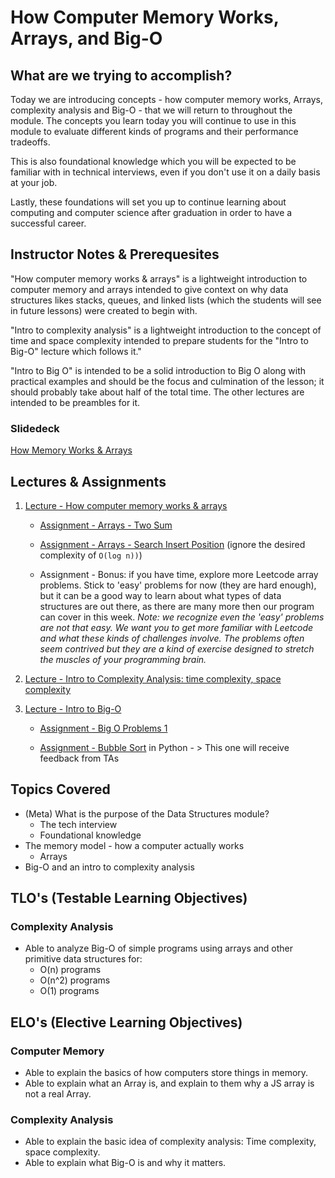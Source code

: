 # How Computer Memory Works, Arrays, and Big-O

## What are we trying to accomplish?

Today we are introducing concepts - how computer memory works, Arrays, complexity analysis and Big-O - that we will return to throughout the module. The concepts you learn today you will continue to use in this module to evaluate different kinds of programs and their performance tradeoffs.

This is also foundational knowledge which you will be expected to be familiar with in technical interviews, even if you don't use it on a daily basis at your job.

Lastly, these foundations will set you up to continue learning about computing and computer science after graduation in order to have a successful career.

## Instructor Notes & Prerequesites

"How computer memory works & arrays" is a lightweight introduction to computer memory and arrays intended to give context on why data structures likes stacks, queues, and linked lists (which the students will see in future lessons) were created to begin with.

"Intro to complexity analysis" is a lightweight introduction to the concept of time and space complexity intended to prepare students for the "Intro to Big-O" lecture which follows it."

"Intro to Big O" is intended to be a solid introduction to Big O along with practical examples and should be the focus and culmination of the lesson; it should probably take about half of the total time. The other lectures are intended to be preambles for it.

### Slidedeck
 
[How Memory Works & Arrays](https://docs.google.com/presentation/d/1KChsMlbIBOfxeHu2QZQ-DLPH2rzCAO813XMKISYEl84/edit?usp=sharing)
## Lectures & Assignments

1. [Lecture - How computer memory works & arrays](./1-how-memory-works-arrays.md)

    - [Assignment - Arrays - Two Sum](https://leetcode.com/problems/two-sum/)

    - [Assignment - Arrays - Search Insert Position](https://leetcode.com/problems/search-insert-position/) (ignore the desired complexity of `O(log n))`)

    - Assignment - Bonus: if you have time, explore more Leetcode array problems. Stick to 'easy' problems for now (they are hard enough), but it can be a good way to learn about what types of data structures are out there, as there are many more then our program can cover in this week.  *Note: we recognize even the 'easy' problems are not that easy. We want you to get more familiar with Leetcode and what these kinds of challenges involve. The problems often seem contrived but they are a kind of exercise designed to stretch the muscles of your programming brain.*

2. [Lecture - Intro to Complexity Analysis: time complexity, space complexity](./2-intro-complexity-analysis.md)

3. [Lecture - Intro to Big-O](./3-intro-big-o/README.md)

    - [Assignment - Big O Problems 1](https://github.com/Code-Platoon-Assignments/algo-big-o-i)

    - [Assignment - Bubble Sort](https://github.com/Code-Platoon-Assignments/algo-bubble-sort) in Python - > This one will receive feedback from TAs

## Topics Covered

- (Meta) What is the purpose of the Data Structures module?
  - The tech interview
  - Foundational knowledge
- The memory model - how a computer actually works
  - Arrays
- Big-O and an intro to complexity analysis

## TLO's (Testable Learning Objectives)

### Complexity Analysis

- Able to analyze Big-O of simple programs using arrays and other primitive data structures for:
  - O(n) programs
  - O(n^2) programs
  - O(1) programs


## ELO's (Elective Learning Objectives)

### Computer Memory

- Able to explain the basics of how computers store things in memory.
- Able to explain what an Array is, and explain to them why a JS array is not a real Array.

### Complexity Analysis

- Able to explain the basic idea of complexity analysis: Time complexity, space complexity.
- Able to explain what Big-O is and why it matters.
